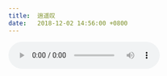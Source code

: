 ```yaml
---
title:  逍遥叹
date:   2018-12-02 14:56:00 +0800
---
```


<audio src="https://data.yunbin.xyz/blog/2018/12/201812021456001543733760.m4a" controls="controls"></audio>
